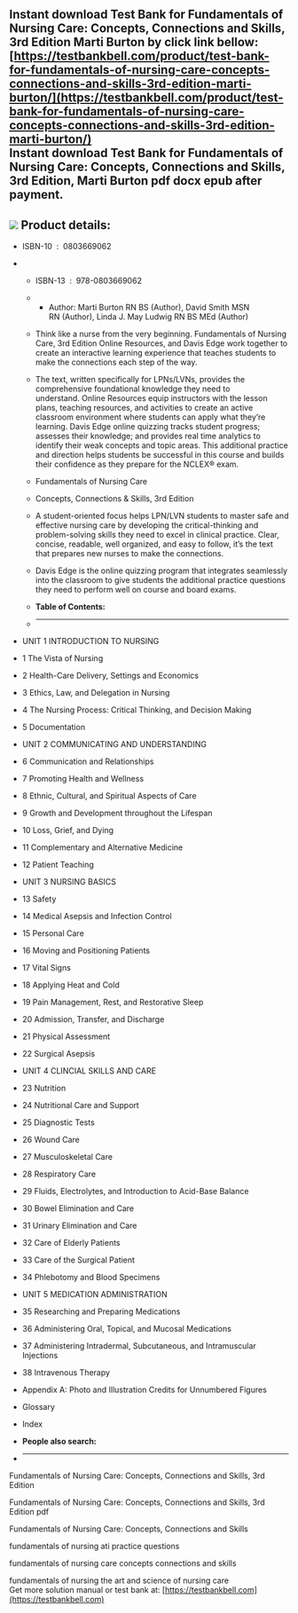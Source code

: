 Instant download **Test Bank for Fundamentals of Nursing Care: Concepts, Connections and Skills, 3rd Edition Marti Burton** by click link bellow:  
[https://testbankbell.com/product/test-bank-for-fundamentals-of-nursing-care-concepts-connections-and-skills-3rd-edition-marti-burton/](https://testbankbell.com/product/test-bank-for-fundamentals-of-nursing-care-concepts-connections-and-skills-3rd-edition-marti-burton/)  
**Instant download Test Bank for Fundamentals of Nursing Care: Concepts, Connections and Skills, 3rd Edition, Marti Burton pdf docx epub after payment.**
---------------------------------------------------------------------------------------------------------------------------------------------------------


![](https://testbankbell.com/wp-content/uploads/2023/05/9780803669062_TestBank.jpg)
**Product details:**
--------------------


* ISBN-10 ‏ : ‎ 0803669062
* * ISBN-13 ‏ : ‎ 978-0803669062
  * * Author: Marti Burton RN BS (Author), David Smith MSN RN (Author), Linda J. May Ludwig RN BS MEd (Author)
   
  * Think like a nurse from the very beginning. Fundamentals of Nursing Care, 3rd Edition Online Resources, and Davis Edge work together to create an interactive learning experience that teaches students to make the connections each step of the way.
 
  * The text, written specifically for LPNs/LVNs, provides the comprehensive foundational knowledge they need to understand. Online Resources equip instructors with the lesson plans, teaching resources, and activities to create an active classroom environment where students can apply what they’re learning. Davis Edge online quizzing tracks student progress; assesses their knowledge; and provides real time analytics to identify their weak concepts and topic areas. This additional practice and direction helps students be successful in this course and builds their confidence as they prepare for the NCLEX® exam.
 
  * Fundamentals of Nursing Care
  * Concepts, Connections & Skills, 3rd Edition
 
  * A student-oriented focus helps LPN/LVN students to master safe and effective nursing care by developing the critical-thinking and problem-solving skills they need to excel in clinical practice. Clear, concise, readable, well organized, and easy to follow, it’s the text that prepares new nurses to make the connections.
 
  * Davis Edge is the online quizzing program that integrates seamlessly into the classroom to give students the additional practice questions they need to perform well on course and board exams.
  * **Table of Contents:**
  * ----------------------
 
* UNIT 1 INTRODUCTION TO NURSING
* 1 The Vista of Nursing
* 2 Health-Care Delivery, Settings and Economics
* 3 Ethics, Law, and Delegation in Nursing
* 4 The Nursing Process: Critical Thinking, and Decision Making
* 5 Documentation

* UNIT 2 COMMUNICATING AND UNDERSTANDING
* 6 Communication and Relationships
* 7 Promoting Health and Wellness
* 8 Ethnic, Cultural, and Spiritual Aspects of Care
* 9 Growth and Development throughout the Lifespan
* 10 Loss, Grief, and Dying
* 11 Complementary and Alternative Medicine
* 12 Patient Teaching

* UNIT 3 NURSING BASICS
* 13 Safety
* 14 Medical Asepsis and Infection Control
* 15 Personal Care
* 16 Moving and Positioning Patients
* 17 Vital Signs
* 18 Applying Heat and Cold
* 19 Pain Management, Rest, and Restorative Sleep
* 20 Admission, Transfer, and Discharge
* 21 Physical Assessment
* 22 Surgical Asepsis

* UNIT 4 CLINCIAL SKILLS AND CARE
* 23 Nutrition
* 24 Nutritional Care and Support
* 25 Diagnostic Tests
* 26 Wound Care
* 27 Musculoskeletal Care
* 28 Respiratory Care
* 29 Fluids, Electrolytes, and Introduction to Acid-Base Balance
* 30 Bowel Elimination and Care
* 31 Urinary Elimination and Care
* 32 Care of Elderly Patients
* 33 Care of the Surgical Patient
* 34 Phlebotomy and Blood Specimens

* UNIT 5 MEDICATION ADMINISTRATION
* 35 Researching and Preparing Medications
* 36 Administering Oral, Topical, and Mucosal Medications
* 37 Administering Intradermal, Subcutaneous, and Intramuscular Injections
* 38 Intravenous Therapy

* Appendix A: Photo and Illustration Credits for Unnumbered Figures
* Glossary
* Index
* **People also search:**
* -----------------------

Fundamentals of Nursing Care: Concepts, Connections and Skills, 3rd Edition

Fundamentals of Nursing Care: Concepts, Connections and Skills, 3rd Edition pdf

Fundamentals of Nursing Care: Concepts, Connections and Skills

fundamentals of nursing ati practice questions

fundamentals of nursing care concepts connections and skills

fundamentals of nursing the art and science of nursing care  
 Get more solution manual or test bank at: [https://testbankbell.com](https://testbankbell.com)
